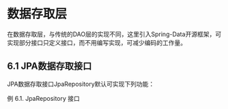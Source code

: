 # 数据存取层

在数据存取层，与传统的DAO层的实现不同，这里引入Spring-Data开源框架，可实现部分接口只定义接口，而不用编写实现，可减少编码的工作量。

## 6.1 JPA数据存取接口

JPA数据存取接口JpaRepository默认可实现下列功能：

例 6.1. JpaRepository 接口
```

```